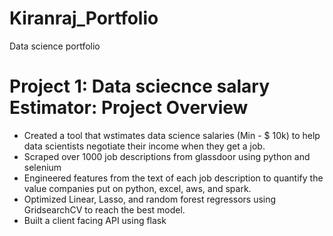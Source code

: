 # Kiranraj_Portfolio
Data science portfolio
# Project 1: Data sciecnce salary Estimator: Project Overview
* Created a tool that wstimates data science salaries (Min - $ 10k) to help data scientists negotiate their income when they get a job.
* Scraped over 1000 job descriptions from glassdoor using python and selenium
* Engineered features from the text of each job description to quantify the value companies put on python, excel, aws, and spark.
* Optimized Linear, Lasso, and random forest regressors using GridsearchCV to reach the best model.
* Built a client facing API using flask

